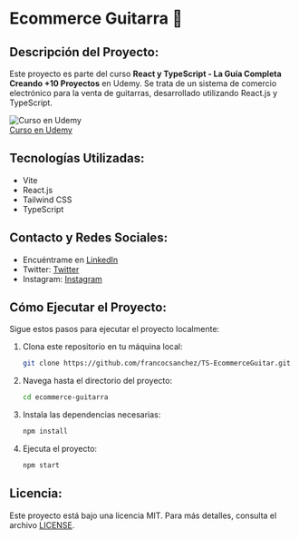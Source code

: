 # Ecommerce Guitarra 🎸

## Descripción del Proyecto:
Este proyecto es parte del curso **React y TypeScript - La Guía Completa Creando +10 Proyectos** en Udemy. Se trata de un sistema de comercio electrónico para la venta de guitarras, desarrollado utilizando React.js y TypeScript.

![Curso en Udemy](https://imgur.com/ejemplo)  
[Curso en Udemy](https://www.udemy.com/course/react-de-principiante-a-experto-creando-mas-de-10-aplicaciones/?utm_source=adwords&utm_medium=udemyads&utm_campaign=LongTail_la.ES_cc.LATAM&utm_term=_._ag_121424001339_._ad_515898216143_._kw__._de_c_._dm__._pl__._ti_dsa-1190286617479_._li_1000099_._pd__._&matchtype=&gad_source=1&gclid=EAIaIQobChMIydqHhLrRhQMVZhqtBh0ZtAyAEAAYASAAEgK_EfD_BwE&couponCode=2021PM25)

## Tecnologías Utilizadas:
- Vite
- React.js
- Tailwind CSS
- TypeScript

## Contacto y Redes Sociales:
- Encuéntrame en [LinkedIn](https://www.linkedin.com/in/francocsanchez/)
- Twitter: [Twitter](https://twitter.com/francocsanchez)  
- Instagram: [Instagram](https://instagram.com/francocsanchez)

## Cómo Ejecutar el Proyecto:
Sigue estos pasos para ejecutar el proyecto localmente:

1. Clona este repositorio en tu máquina local:
    ```bash
    git clone https://github.com/francocsanchez/TS-EcommerceGuitar.git
    ```

2. Navega hasta el directorio del proyecto:
    ```bash
    cd ecommerce-guitarra
    ```

3. Instala las dependencias necesarias:
    ```bash
    npm install
    ```

4. Ejecuta el proyecto:
    ```bash
    npm start
    ```

## Licencia:
Este proyecto está bajo una licencia MIT. Para más detalles, consulta el archivo [LICENSE](LICENSE).
